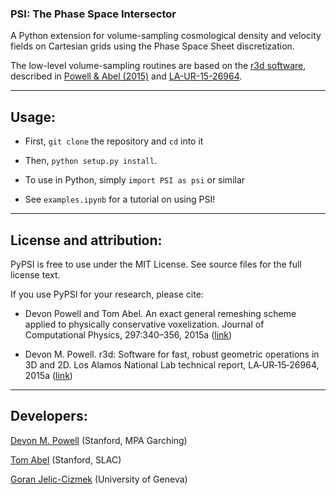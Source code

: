 ### PSI: The Phase Space Intersector 

A Python extension for volume-sampling cosmological density and velocity fields on Cartesian grids using the Phase Space Sheet discretization.

The low-level volume-sampling routines are based on the [r3d software](https://github.com/devonmpowell/r3d),
described in 
[Powell & Abel (2015)](http://www.sciencedirect.com/science/article/pii/S0021999115003563) and
[LA-UR-15-26964](https://github.com/devonmpowell/r3d/blob/master/la-ur-15-26964.pdf). 


---

## Usage:

- First, `git clone` the repository and `cd` into it 

- Then, `python setup.py install`. 

- To use in Python, simply `import PSI as psi` or similar 

- See `examples.ipynb` for a tutorial on using PSI! 

---

## License and attribution: 

PyPSI is free to use under the MIT License. See source files for the full license text.

If you use PyPSI for your research, please cite:

- Devon Powell and Tom Abel. An exact general remeshing scheme applied to physically conservative voxelization. Journal of Computational
Physics, 297:340–356, 2015a ([link](http://www.sciencedirect.com/science/article/pii/S0021999115003563))

- Devon M. Powell. r3d: Software for fast, robust geometric operations in 3D and 2D. Los Alamos National Lab technical report, LA‑UR‑15‑26964,
2015a ([link](https://github.com/devonmpowell/r3d/blob/master/la-ur-15-26964.pdf))


---

## Developers:

[Devon M. Powell](https://github.com/devonmpowell) (Stanford, MPA Garching)

[Tom Abel](https://github.com/yipihey) (Stanford, SLAC)

[Goran Jelic-Cizmek](https://github.com/JCGoran) (University of Geneva)

